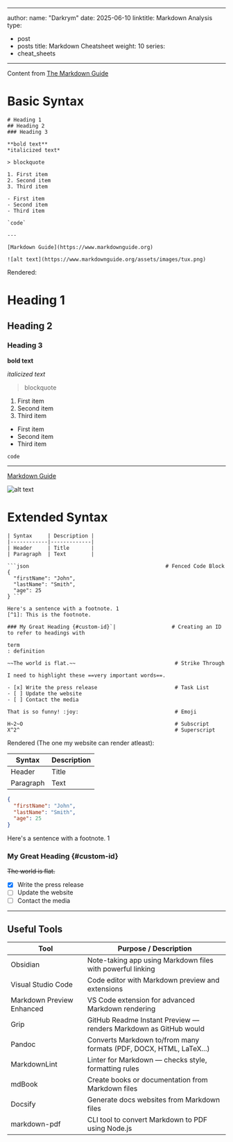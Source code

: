 
---
author:
  name: "Darkrym"
date: 2025-06-10
linktitle: Markdown Analysis
type:
- post
- posts
title: Markdown Cheatsheet
weight: 10
series:
- cheat_sheets
---
Content from [The Markdown Guide](https://www.markdownguide.org/ "https://www.markdownguide.org")

# Basic Syntax
```
# Heading 1  
## Heading 2  
### Heading 3  

**bold text**  
*italicized text*  

> blockquote  

1. First item  
2. Second item  
3. Third item  

- First item  
- Second item  
- Third item  

`code`  

---  

[Markdown Guide](https://www.markdownguide.org)  

![alt text](https://www.markdownguide.org/assets/images/tux.png) 
```

Rendered:

# Heading 1  
## Heading 2  
### Heading 3  


**bold text**  

*italicized text*  

> blockquote  

1. First item  
2. Second item  
3. Third item  

- First item  
- Second item  
- Third item  

`code`  

---  

[Markdown Guide](https://www.markdownguide.org)  

![alt text](https://www.markdownguide.org/assets/images/tux.png) 

# Extended Syntax
```
| Syntax     | Description |
|------------|-------------|
| Header     | Title       |
| Paragraph  | Text        |

```json                                            # Fenced Code Block
{
  "firstName": "John",
  "lastName": "Smith",
  "age": 25
} ```

Here's a sentence with a footnote. 1
[^1]: This is the footnote.

### My Great Heading {#custom-id}`|                  # Creating an ID to refer to headings with

term
: definition

~~The world is flat.~~                                # Strike Through

I need to highlight these ==very important words==.

- [x] Write the press release                         # Task List
- [ ] Update the website  
- [ ] Contact the media

That is so funny! :joy:                               # Emoji

H~2~O                                                 # Subscript
X^2^                                                  # Superscript
```

Rendered (The one my website can render atleast):

| Syntax     | Description |
|------------|-------------|
| Header     | Title       |
| Paragraph  | Text        |

```json
{
  "firstName": "John",
  "lastName": "Smith",
  "age": 25
} 
```

Here's a sentence with a footnote. 1
[^1]: This is the footnote.

### My Great Heading {#custom-id}

~~The world is flat.~~

- [x] Write the press release                        
- [ ] Update the website  
- [ ] Contact the media

---
## Useful Tools

| Tool                      | Purpose / Description                                              |
| ------------------------- | ------------------------------------------------------------------ |
| Obsidian                  | Note-taking app using Markdown files with powerful linking         |
| Visual Studio Code        | Code editor with Markdown preview and extensions                   |
| Markdown Preview Enhanced | VS Code extension for advanced Markdown rendering                  |
| Grip                      | GitHub Readme Instant Preview — renders Markdown as GitHub would   |
| Pandoc                    | Converts Markdown to/from many formats (PDF, DOCX, HTML, LaTeX...) |
| MarkdownLint              | Linter for Markdown — checks style, formatting rules               |
| mdBook                    | Create books or documentation from Markdown files                  |
| Docsify                   | Generate docs websites from Markdown files                         |
| markdown-pdf              | CLI tool to convert Markdown to PDF using Node.js                  |
